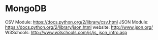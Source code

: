 # MongoDB
CSV Module: https://docs.python.org/2/library/csv.html
JSON Module: https://docs.python.org/2/library/json.html
     website: http://www.json.org/ 
     W3Schools: http://www.w3schools.com/js/js_json_intro.asp
